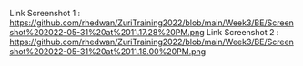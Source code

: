 Link Screenshot 1 : https://github.com/rhedwan/ZuriTraining2022/blob/main/Week3/BE/Screenshot%202022-05-31%20at%2011.17.28%20PM.png
Link Screenshot 2 : https://github.com/rhedwan/ZuriTraining2022/blob/main/Week3/BE/Screenshot%202022-05-31%20at%2011.18.00%20PM.png
